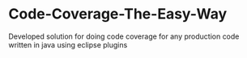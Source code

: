 # Code-Coverage-The-Easy-Way
Developed solution for doing code coverage for any production code written in java using eclipse plugins
